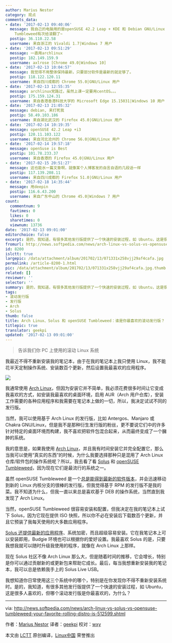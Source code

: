 ```yaml
---
author: Marius Nestor
category: 观点
comments_data:
- date: '2017-02-13 09:40:06'
  message: 我自己的电脑用的是openSUSE 42.2 Leap + KDE 和 Debian GNU/Linux 9 Testing + KDE，没有用滚动版，openSUSE
    Tumbleweed有次给滚翻了~
  postip: 36.110.22.58
  username: 来自浙江的 Vivaldi 1.7|Windows 7 用户
- date: '2017-02-13 09:51:29'
  message: 一直用archlinux
  postip: 182.149.159.9
  username: axlrose [Chrome 49.0|Windows 10]
- date: '2017-02-13 10:04:57'
  message: 我觉得不用整体保持最新，只要部分软件是最新的就足够了。
  postip: 118.122.120.11
  username: 来自四川成都的 Chrome 55.0|GNU/Linux 用户
- date: '2017-02-13 12:55:35'
  message: archlinux党路过，虽然上课一定要用centOS。。。
  postip: 175.159.124.31
  username: 来自香港香港科技大学的 Microsoft Edge 15.15031|Windows 10 用户
- date: '2017-02-13 21:05:32'
  message: debian, 来打死我
  postip: 58.49.103.186
  username: 来自湖北武汉的 Firefox 45.0|GNU/Linux 用户
- date: '2017-02-14 10:19:35'
  message: openSUSE 42.2 Leap +i3
  postip: 120.11.103.122
  username: 来自河北沧州的 Chrome 56.0|GNU/Linux 用户
- date: '2017-02-14 19:57:18'
  message: openSuse is Best
  postip: 101.78.233.37
  username: 来自香港的 Firefox 45.0|GNU/Linux 用户
- date: '2017-02-15 20:51:27'
  message: 这也能水一篇文章啊，就像某个人博客发的自言自语的几段话一样
  postip: 117.139.208.11
  username: 来自四川成都的 Firefox 51.0|GNU/Linux 用户
- date: '2017-02-18 14:35:44'
  message: 用deepin
  postip: 116.6.43.200
  username: 来自广东中山的 Chrome 45.0|Windows 7 用户
count:
  commentnum: 9
  favtimes: 0
  likes: 0
  sharetimes: 0
  viewnum: 13736
date: '2017-02-13 09:01:00'
editorchoice: false
excerpt: 是的，我知道，有很多其他发行版提供了一个快速的安装过程，如 Ubuntu，这是很多人喜欢的，但哪个滚动发行版是你最喜欢的，为什么？
fromurl: http://news.softpedia.com/news/arch-linux-vs-solus-vs-opensuse-tumbleweed-your-favorite-rolling-distro-is-512599.shtml
id: 8200
islctt: true
largepic: /data/attachment/album/201702/13/071331x258vjj29af4cafa.jpg
permalink: /article-8200-1.html
pic: /data/attachment/album/201702/13/071331x258vjj29af4cafa.jpg.thumb.jpg
related: []
reviewer: ''
selector: ''
summary: 是的，我知道，有很多其他发行版提供了一个快速的安装过程，如 Ubuntu，这是很多人喜欢的，但哪个滚动发行版是你最喜欢的，为什么？
tags:
- 滚动发行版
- 发行版
- Arch
- Solus
thumb: false
title: Arch Linux、Solus 和 openSUSE Tumbleweed：谁是你最喜欢的滚动发行版？
titlepic: true
translator: geekpi
updated: '2017-02-13 09:01:00'
---
```



> 
> 告诉我们你 PC 上使用的滚动 Linux 系统
> 
> 
> 


我最近不得不重新安装我的笔记本，由于在我的笔记本上我只使用 Linux，我不能花半天定制操作系统、安装数百个更新，然后设置我最喜欢的应用程序。


![](/data/attachment/album/201702/13/071331x258vjj29af4cafa.jpg)


我通常使用 [Arch Linux](https://www.archlinux.org/)，但因为安装它并不简单，我必须花费很多时间让它变成我喜欢的方式，如安装我最喜欢的桌面环境，启用 AUR（Arch 用户仓库），安装工作需要的各种应用程序和我需要在笔记本上做的一切，所以，我决定试试不同的发行版。


当然，我可以使用基于 Arch Linux 的发行版，比如 Antergos、Manjaro 或 Chakra GNU/Linux，但是我不是那种衍生发行版的粉丝，更不要说它们中的许多针对特定的桌面环境而构建，我不喜欢把软件包混合起来，从而最终变成了一个臃肿的系统。


我的意思是，如果我使用 [Arch Linux](http://news.softpedia.com/news/arch-linux-2017-02-01-released-as-the-last-iso-with-32-bit-support-download-now-512492.shtml)，并且我有时间安装它并完全配置它，那么当我可以使用“真实的东西”的时候，为什么我要选择那种只是混用了 Arch Linux 仓库/软件包的操作系统呢？所以，我去看了看 [Solus](https://solus-project.com/) 和 [openSUSE Tumbleweed](https://en.opensuse.org/Portal:Tumbleweed)，因为现在它们是最流行的系统之一。


虽然 openSUSE Tumbleweed 是一个[总是能得到最新的软件版本](http://news.softpedia.com/news/kde-plasma-5-9-wine-2-0-and-pulseaudio-10-hit-opensuse-tumbleweed-s-repos-512541.shtml)，并会迅速移动到新的 Linux 内核分支的很棒的发行版，但我觉得基于 RPM 的发行版不是我的菜。我不知道为什么，但我一直以来总是喜欢基于 DEB 的操作系统，当然直到我发现了 Arch Linux。


当然，openSUSE Tumbleweed 很容易安装和配置，但我决定在我的笔记本上试下 Solus，因为它现在提供 ISO 快照，所以你不必在安装后下载数百个更新，并且它预装了我每天使用的大多数应用程序。


[Solus 还提供最新的应用程序](http://news.softpedia.com/news/solus-now-powered-by-linux-kernel-4-9-7-uses-applications-from-gnome-3-22-stack-512501.shtml)、系统加密，而且超级容易安装。它在我笔记本上可以安装即用，Budgie 环境也可以根据你的爱好设置。我最喜欢 Solus 的是，只要我想我就可以随时升级我使用的程序，就像在 Arch Linux 上那样。


现在 Solus 社区不像 Arch Linux 那么大，但是随着时间的推移，它会增长，特别是你可以通过贡献新的或更新包来帮助它成长。最后，每当我想重新安装我的笔记本，我可以总是依赖我手上的 Solus Live USB。


我想知道你日常使用这三个系统中的哪个，特别是在你发现你不得不重新安装系统时。是的，我知道，有很多其他发行版提供了一个快速的安装过程，如 Ubuntu，这是很多人喜欢的，但哪个滚动发行版是你最喜欢的，为什么？




---


via: <http://news.softpedia.com/news/arch-linux-vs-solus-vs-opensuse-tumbleweed-your-favorite-rolling-distro-is-512599.shtml>


作者：[Marius Nestor](http://news.softpedia.com/editors/browse/marius-nestor) 译者：[geekpi](https://github.com/geekpi) 校对：[wxy](https://github.com/wxy)


本文由 [LCTT](https://github.com/LCTT/TranslateProject) 原创编译，[Linux中国](https://linux.cn/) 荣誉推出